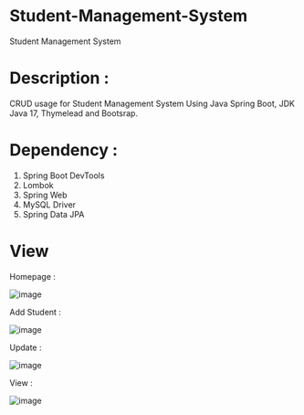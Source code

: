 # Student-Management-System
Student Management System

# Description :
CRUD usage for Student Management System Using Java Spring Boot, JDK Java 17, Thymelead and Bootsrap. 

# Dependency :
1. Spring Boot DevTools
2. Lombok
3. Spring Web
4. MySQL Driver
5. Spring Data JPA

# View
Homepage :

![image](https://user-images.githubusercontent.com/81276428/171583014-7a8d3606-de5e-4dc6-a78c-2d49a76881e3.png)

Add Student :

![image](https://user-images.githubusercontent.com/81276428/171583251-ab9438db-d267-4b47-9222-3446caef7bc5.png)

Update :

![image](https://user-images.githubusercontent.com/81276428/171583402-55f97d63-f7cb-44c9-bd1a-8fb15258ffc0.png)

View :

![image](https://user-images.githubusercontent.com/81276428/171583476-c578dc94-3ce1-4d76-9614-c98caaa48a72.png)



